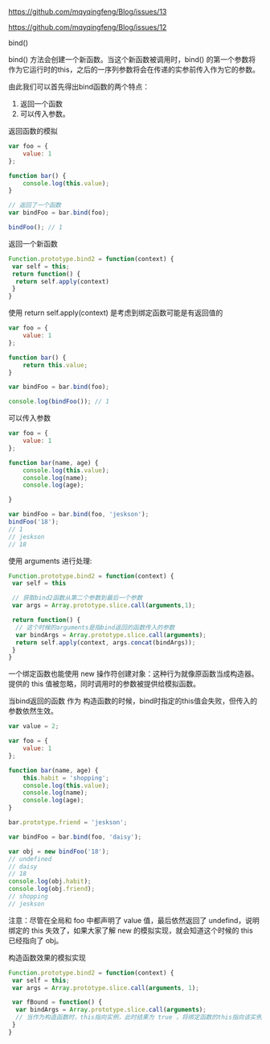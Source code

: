 https://github.com/mqyqingfeng/Blog/issues/13

https://github.com/mqyqingfeng/Blog/issues/12

bind() 

bind() 方法会创建一个新函数。当这个新函数被调用时，bind() 的第一个参数将作为它运行时的this，之后的一序列参数将会在传递的实参前传入作为它的参数。

由此我们可以首先得出bind函数的两个特点：

1. 返回一个函数
2. 可以传入参数。

返回函数的模拟

```js
var foo = {
    value: 1
};

function bar() {
    console.log(this.value);
}

// 返回了一个函数
var bindFoo = bar.bind(foo); 

bindFoo(); // 1
```

返回一个新函数

```js
Function.prototype.bind2 = function(context) {
 var self = this;
 return function() {
  return self.apply(context)
 }
}
```

使用 return self.apply(context) 是考虑到绑定函数可能是有返回值的

```js
var foo = {
    value: 1
};

function bar() {
	return this.value;
}

var bindFoo = bar.bind(foo);

console.log(bindFoo()); // 1
```

可以传入参数

```js
var foo = {
    value: 1
};

function bar(name, age) {
    console.log(this.value);
    console.log(name);
    console.log(age);

}

var bindFoo = bar.bind(foo, 'jeskson');
bindFoo('18');
// 1
// jeskson
// 18
```

使用 arguments 进行处理:

```js
Function.prototype.bind2 = function(context) {
 var self = this

 // 获取bind2函数从第二个参数到最后一个参数
 var args = Array.prototype.slice.call(arguments,1);

 return function() {
  // 这个时候的arguments是指bind返回的函数传入的参数
  var bindArgs = Array.prototype.slice.call(arguments);
  return self.apply(context, args.concat(bindArgs));
 }
}
```

一个绑定函数也能使用 new 操作符创建对象：这种行为就像原函数当成构造器。提供的 this 值被忽略，同时调用时的参数被提供给模拟函数。

当bind返回的函数 作为 构造函数的时候，bind时指定的this值会失败，但传入的参数依然生效。

```js
var value = 2;

var foo = {
    value: 1
};

function bar(name, age) {
    this.habit = 'shopping';
    console.log(this.value);
    console.log(name);
    console.log(age);
}

bar.prototype.friend = 'jeskson';

var bindFoo = bar.bind(foo, 'daisy');

var obj = new bindFoo('18');
// undefined
// daisy
// 18
console.log(obj.habit);
console.log(obj.friend);
// shopping
// jeskson
```

注意：尽管在全局和 foo 中都声明了 value 值，最后依然返回了 undefind，说明绑定的 this 失效了，如果大家了解 new 的模拟实现，就会知道这个时候的 this 已经指向了 obj。

构造函数效果的模拟实现

```js
Function.prototype.bind2 = function(context) {
 var self = this;
 var args = Array.prototype.slice.call(arguments, 1);

 var fBound = function() {
  var bindArgs = Array.prototype.slice.call(arguments);
  // 当作为构造函数时，this指向实例，此时结果为 true ，将绑定函数的this指向该实例，
 }
}
```














